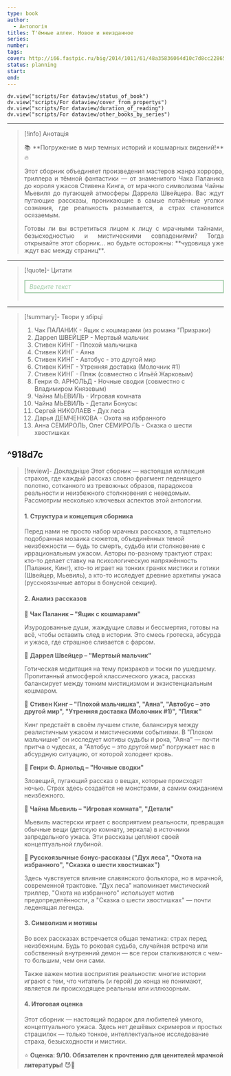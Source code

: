 ```yaml
---
type: book
author:
  - Антологія
titles: Т'ёмные аллеи. Новое и неизданное
series: 
number: 
tags: 
cover: http://i66.fastpic.ru/big/2014/1011/61/48a35836064d10c7d8cc22865a763e61.jpg?r=1
status: planning
start: 
end: 
---
```


```dataviewjs
dv.view("scripts/For dataview/status_of_book")
dv.view("scripts/For dataview/cover_from_propertys")
dv.view("scripts/For dataview/duration_of_reading")
dv.view("scripts/For dataview/other_books_by_series")
```
---

>[!info] Анотація
> <p align="justify">📚 **Погружение в мир темных историй и кошмарных видений!** 🔥</p>
> <p align="justify">Этот сборник объединяет произведения мастеров жанра хоррора, триллера и тёмной фантастики — от знаменитого Чака Паланика до короля ужасов Стивена Кинга, от мрачного символизма Чайны Мьевиля до пугающей атмосферы Даррела Швейцера. Вас ждут пугающие рассказы, проникающие в самые потаённые уголки сознания, где реальность размывается, а страх становится осязаемым.</p>
> <p align="justify">Готовы ли вы встретиться лицом к лицу с мрачными тайнами, безысходностью и мистическими совпадениями? Тогда открывайте этот сборник… но будьте осторожны: **чудовища уже ждут вас между страниц**.</p>

---

>[!quote]- Цитати
><div align="justify" style="border: 2px solid #A0CAA6; padding: 5px 10px 5px 10px; font-style: italic; color: #A0CAA6 ">Введите текст</div><br>

---
>[!summary]- Твори у збірці
> 1. Чак ПАЛАНИК - Ящик с кошмарами (из романа "Призраки)
> 2. Даррел ШВЕЙЦЕР - Мертвый мальчик
> 3. Стивен КИНГ - Плохой мальчишка
> 4. Стивен КИНГ - Аяна
> 5. Стивен КИНГ - Автобус - это другой мир
> 6. Стивен КИНГ - Утренняя доставка (Молочник #1)
> 7. Стивен КИНГ - Пляж (совместно с Ильёй Жарковым)
> 8. Генри Ф. АРНОЛЬД - Ночные сводки (совместно с Владимиром Князевым)
> 9. Чайна МЬЕВИЛЬ - Игровая комната
> 10. Чайна МЬЕВИЛЬ - Детали
> Бонусы:
> 1. Сергей НИКОЛАЕВ - Дух леса
> 2. Дарья ДЕМЧЕНКОВА - Охота на избранного
> 3. Анна СЕМИРОЛЬ, Олег СЕМИРОЛЬ - Сказка о шести хвостишках

^918d7c
---
>[!review]- Докладніше
> Этот сборник — настоящая коллекция страхов, где каждый рассказ словно фрагмент леденящего полотно, сотканного из тревожных образов, парадоксов реальности и неизбежного столкновения с неведомым. Рассмотрим несколько ключевых аспектов этой антологии.
>
> #### **1. Структура и концепция сборника**
>
> Перед нами не просто набор мрачных рассказов, а тщательно подобранная мозаика сюжетов, объединённых темой неизбежности — будь то смерть, судьба или столкновение с иррациональным ужасом. Авторы по-разному трактуют страх: кто-то делает ставку на психологическую напряжённость (Паланик, Кинг), кто-то играет на тонких гранях мистики и готики (Швейцер, Мьевиль), а кто-то исследует древние архетипы ужаса (русскоязычные авторы в бонусной секции).
>
> #### **2. Анализ рассказов**
>
> 🔹 **Чак Паланик – "Ящик с кошмарами"**
>
> Изуродованные души, жаждущие славы и бессмертия, готовы на всё, чтобы оставить след в истории. Это смесь гротеска, абсурда и ужаса, где страшное сливается с фарсом.
>
> 🔹 **Даррел Швейцер – "Мертвый мальчик"**
>
> Готическая медитация на тему призраков и тоски по ушедшему. Пропитанный атмосферой классического ужаса, рассказ балансирует между тонким мистицизмом и экзистенциальным кошмаром.
>
> 🔹 **Стивен Кинг – "Плохой мальчишка", "Аяна", "Автобус – это другой мир", "Утренняя доставка (Молочник #1)", "Пляж"**
>
> Кинг предстаёт в своём лучшем стиле, балансируя между реалистичным ужасом и мистическими событиями. В "Плохом мальчишке" он исследует мотивы судьбы и рока, "Аяна" — почти притча о чудесах, а "Автобус – это другой мир" погружает нас в абсурдную ситуацию, от которой холодеет кровь.
>
> 🔹 **Генри Ф. Арнольд – "Ночные сводки"**
>
> Зловещий, пугающий рассказ о вещах, которые происходят ночью. Страх здесь создаётся не монстрами, а самим ожиданием неизбежного.
>
> 🔹 **Чайна Мьевиль – "Игровая комната", "Детали"**
>
> Мьевиль мастерски играет с восприятием реальности, превращая обычные вещи (детскую комнату, зеркала) в источники запредельного ужаса. Эти рассказы цепляют своей концептуальной глубиной.
>
> 🔹 **Русскоязычные бонус-рассказы ("Дух леса", "Охота на избранного", "Сказка о шести хвостишках")**
>
> Здесь чувствуется влияние славянского фольклора, но в мрачной, современной трактовке. "Дух леса" напоминает мистический триллер, "Охота на избранного" использует мотив предопределённости, а "Сказка о шести хвостишках" — почти леденящая легенда.
>
> #### **3. Символизм и мотивы**
>
> Во всех рассказах встречается общая тематика: страх перед неизбежным. Будь то роковая судьба, случайная встреча или собственный внутренний демон — все герои сталкиваются с чем-то большим, чем они сами.
>
> Также важен мотив восприятия реальности: многие истории играют с тем, что читатель (и герой) до конца не понимают, является ли происходящее реальным или иллюзорным.
>
> #### **4. Итоговая оценка**
>
> Этот сборник — настоящий подарок для любителей умного, концептуального ужаса. Здесь нет дешёвых скримеров и простых страшилок — только тонкое, интеллектуальное исследование страха, безысходности и мистики.
>
> ⭐ **Оценка: 9/10. Обязателен к прочтению для ценителей мрачной литературы!** 😈📖
>